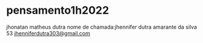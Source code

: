 # pensamento1h2022
jhonatan matheus dutra 
nome de chamada:jhennifer dutra amarante da silva 53
jhenniferdutra303@gmail.com
